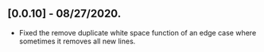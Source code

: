 ## [0.0.10] - 08/27/2020.

* Fixed the remove duplicate white space function of an edge case 
where sometimes it removes all new lines.
